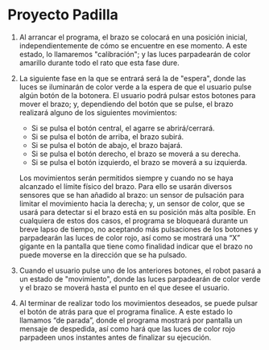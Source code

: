 # **Proyecto Padilla**

1. Al arrancar el programa, el brazo se colocará en una posición inicial, independientemente de cómo se
encuentre en ese momento. A este estado, lo llamaremos "calibración"; y las luces parpadearán de color
amarillo durante todo el rato que esta fase dure.

2. La siguiente fase en la que se entrará será la de "espera", donde las luces se iluminarán de color verde a la
espera de que el usuario pulse algún botón de la botonera. El usuario podrá pulsar estos botones para mover
el brazo; y, dependiendo del botón que se pulse, el brazo realizará alguno de los siguientes movimientos:
    - Si se pulsa el botón central, el agarre se abrirá/cerrará.
    - Si se pulsa el botón de arriba, el brazo subirá.
    - Si se pulsa el botón de abajo, el brazo bajará.
    - Si se pulsa el botón derecho, el brazo se moverá a su derecha.
    - Si se pulsa el botón izquierdo, el brazo se moverá a su izquierda.

    Los movimientos serán permitidos siempre y cuando no se haya alcanzado el límite físico del brazo. Para ello se
    usarán diversos sensores que se han añadido al brazo: un sensor de pulsación para limitar el movimiento hacia
    la derecha; y, un sensor de color, que se usará para detectar si el brazo está en su posición más alta posible. En
    cualquiera de estos dos casos, el programa se bloqueará durante un breve lapso de tiempo, no aceptando más
    pulsaciones de los botones y parpadearán las luces de color rojo, así como se mostrará una “X” gigante en la
    pantalla que tiene como finalidad indicar que el brazo no puede moverse en la dirección que se ha pulsado.

3. Cuando el usuario pulse uno de los anteriores botones, el robot pasará a un estado de "movimiento", donde las
luces parpadearán de color verde y el brazo se moverá hasta el punto en el que desee el usuario.

4. Al terminar de realizar todo los movimientos deseados, se puede pulsar el botón de atrás para que el programa
finalice. A este estado lo llamamos “de parada”, donde el programa mostrará por pantalla un mensaje de
despedida, así como hará que las luces de color rojo parpadeen unos instantes antes de finalizar su ejecución.
